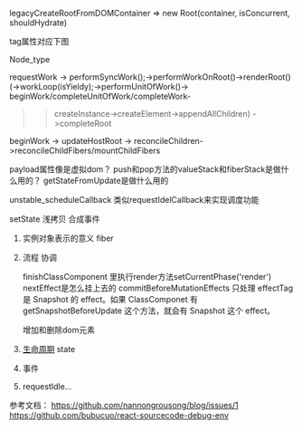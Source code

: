 
legacyCreateRootFromDOMContainer => new Root(container, isConcurrent, shouldHydrate)

tag属性对应下图

Node_type

requestWork -> performSyncWork();->performWorkOnRoot()->renderRoot()(->workLoop(isYieldy);->performUnitOfWork()-> beginWork/completeUnitOfWork/completeWork-
>>createInstance->createElement->appendAllChildren)
->completeRoot

beginWork -> updateHostRoot -> reconcileChildren->reconcileChildFibers/mountChildFibers


payload属性像是虚拟dom？
push和pop方法的valueStack和fiberStack是做什么用的？
getStateFromUpdate是做什么用的

unstable_scheduleCallback 类似requestIdelCallback来实现调度功能

setState 浅拷贝
合成事件


1. 实例对象表示的意义
   fiber
2. 流程
   协调

   finishClassComponent 里执行render方法setCurrentPhase('render')
    nextEffect是怎么挂上去的
    commitBeforeMutationEffects 只处理 effectTag 是 Snapshot 的 effect。如果 ClassComponet 有 getSnapshotBeforeUpdate 这个方法，就会有 Snapshot 这个 effect。
    
    增加和删除dom元素
3. [生命周期](https://zh-hans.reactjs.org/docs/react-component.html#the-component-lifecycle)
   state

4. 事件
5. requestIdle...

参考文档：
https://github.com/nannongrousong/blog/issues/1
https://github.com/bubucuo/react-sourcecode-debug-env

